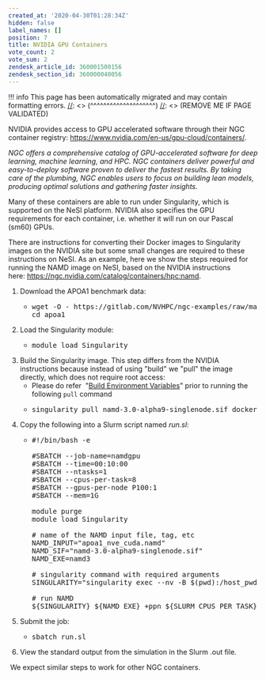 ```yaml
---
created_at: '2020-04-30T01:28:34Z'
hidden: false
label_names: []
position: 7
title: NVIDIA GPU Containers
vote_count: 2
vote_sum: 2
zendesk_article_id: 360001500156
zendesk_section_id: 360000040056
---
```



[//]: <> (REMOVE ME IF PAGE VALIDATED)
[//]: <> (vvvvvvvvvvvvvvvvvvvv)
!!! info
    This page has been automatically migrated and may contain formatting errors.
[//]: <> (^^^^^^^^^^^^^^^^^^^^)
[//]: <> (REMOVE ME IF PAGE VALIDATED)
<p>NVIDIA provides access to GPU accelerated software through their NGC container registry: <a href="https://www.nvidia.com/en-us/gpu-cloud/containers/">https://www.nvidia.com/en-us/gpu-cloud/containers/</a>.</p>
<p class="wysiwyg-indent1"><em>NGC offers a comprehensive catalog of GPU-accelerated software for deep learning, machine learning, and HPC. NGC containers deliver powerful and easy-to-deploy software proven to deliver the fastest results. By taking care of the plumbing, NGC enables users to focus on building lean models, producing optimal solutions and gathering faster insights.</em></p>
<p>Many of these containers are able to run under Singularity, which is supported on the NeSI platform. NVIDIA also specifies the GPU requirements for each container, i.e. whether it will run on our Pascal (sm60) GPUs.</p>
<p>There are instructions for converting their Docker images to Singularity images on the NVIDIA site but some small changes are required to these instructions on NeSI. As an example, here we show the steps required for running the NAMD image on NeSI, based on the NVIDIA instructions here: <a href="https://ngc.nvidia.com/catalog/containers/hpc:namd">https://ngc.nvidia.com/catalog/containers/hpc:namd</a>.</p>
<ol>
<li>Download the APOA1 benchmark data:
<ul>
<li>
<pre>wget -O - https://gitlab.com/NVHPC/ngc-examples/raw/master/namd/3.0/get_apoa1.sh | bash<br>cd apoa1</pre>
</li>
</ul>
</li>
<li>
<span style="font-weight: 400;">Load the Singularity module:</span>
<ul>
<li>
<pre><span style="font-weight: 400;">module load Singularity</span></pre>
</li>
</ul>
</li>
<li>
<span style="font-weight: 400;">Build the Singularity image. This step differs from the NVIDIA instructions because instead of using "build" we "pull" the image directly, which does not require root access:</span>
<ul>
<li>Please do refer  "<a href="https://support.nesi.org.nz/hc/en-gb/articles/360001107916-Singularity#build_environment_variables" target="_self">Build Environment Variables</a>" prior to running the following <code>pull</code> command</li>
<li>
<pre><span style="font-weight: 400;">singularity pull namd-3.0-alpha9-singlenode.sif docker://nvcr.io/hpc/namd:3.0-alpha9-singlenode</span></pre>
</li>
</ul>
</li>
<li>
<span style="font-weight: 400;">Copy the following into a Slurm script named <em>run.sl</em>:</span>
<ul>
<li>
<pre>#!/bin/bash -e<br><br>#SBATCH --job-name=namdgpu<br>#SBATCH --time=00:10:00<br>#SBATCH --ntasks=1<br>#SBATCH --cpus-per-task=8<br>#SBATCH --gpus-per-node P100:1<br>#SBATCH --mem=1G<br><br>module purge<br>module load Singularity<br><br># name of the NAMD input file, tag, etc<br>NAMD_INPUT=<span class="pl-s"><span class="pl-pds">"apoa1_nve_cuda.namd</span><span class="pl-pds">"<br>NAMD_SIF="<span style="font-weight: 400;">namd-3.0-alpha9-singlenode.sif</span>"<br>NAMD_EXE=namd3</span></span><br><br><span class="pl-c">#</span> singularity command with required arguments<br>SINGULARITY=<span class="pl-s"><span class="pl-pds">"s</span>ingularity exec --nv -B <span class="pl-pds">$(</span>pwd<span class="pl-pds">)</span>:/host_pwd </span>--pwd /host_pwd ${NAMD_SIF}<span class="pl-pds">"<br><span class="pl-s"><br><span class="pl-c">#</span> run NAMD<br><span class="pl-smi">${SINGULARITY}</span> ${NAMD_EXE} +ppn <span class="pl-smi">${SLURM_CPUS_PER_TASK}</span> +idlepoll <span class="pl-smi">${NAMD_INPUT}</span></span></span></pre>
</li>
</ul>
</li>
<li>Submit the job:
<ul>
<li>
<pre>sbatch run.sl</pre>
</li>
</ul>
</li>
<li>View the standard output from the simulation in the Slurm .out file.</li>
</ol>
<p> We expect similar steps to work for other NGC containers.</p>